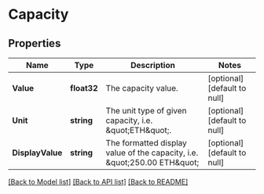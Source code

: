 # Capacity

## Properties
Name | Type | Description | Notes
------------ | ------------- | ------------- | -------------
**Value** | **float32** | The capacity value. | [optional] [default to null]
**Unit** | **string** | The unit type of given capacity, i.e. \&quot;ETH\&quot;. | [optional] [default to null]
**DisplayValue** | **string** | The formatted display value of the capacity, i.e. \&quot;250.00 ETH\&quot; | [optional] [default to null]

[[Back to Model list]](../README.md#documentation-for-models) [[Back to API list]](../README.md#documentation-for-api-endpoints) [[Back to README]](../README.md)


